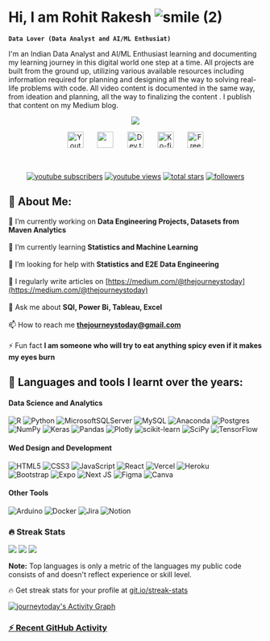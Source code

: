
# Hi, I am Rohit Rakesh ![smile (2)](https://user-images.githubusercontent.com/130208248/230728185-c9965c81-3d97-44b0-9460-3eafebbd2e02.png)  
**`Data Lover (Data Analyst and AI/ML Enthusiat)`**

I'm an Indian Data Analyst and AI/ML Enthusiast learning and documenting my learning journey in this digital world one step at a time. All  projects are built from the ground up, utilizing various available resources including information required for planning and designing all the way to solving real-life problems with code. All video content is documented in the same way, from ideation and planning, all the way to finalizing the content . I publish that content on my Medium blog. 


<p align="center">
  <!-- Typing SVG by DenverCoder1 - https://github.com/DenverCoder1/readme-typing-svg -->
  <a href="https://github.com/DenverCoder1/readme-typing-svg">
    <img src="https://readme-typing-svg.demolab.com/?lines= Data Analyst;ML and AI%20Enthusiast;10%2B%2+ years%20of%20coding%20experience;Always%20learning%20new%20things&font=Fira%20Code&center=true&width=440&height=45&color=f75c7e&vCenter=true&pause=1000&size=22" /></a>
</p>

<!-- Social icons section -->
<p align="center">
  <a href="https://www.youtube.com/c/DevProTips"><img width="32px" alt="Youtube" title="Youtube" src="https://i.imgur.com/qiXu7b2.png"/></a>
  &#8287;&#8287;&#8287;&#8287;&#8287;
  <a href="https://discord.gg/fPrdqh3Zfu" alt="Discord" title="Dev Pro Tips Discord Server"><img width="32px" src="https://i.imgur.com/OViZO8J.png"/></a>
  &#8287;&#8287;&#8287;&#8287;&#8287;
  <a href="https://dev.to/denvercoder1"><img width="32px" alt="Dev.to" title="DenverCoder1 Dev.to" src="https://i.imgur.com/mVm29vK.png"></a>
  &#8287;&#8287;&#8287;&#8287;&#8287;
  <a href="https://ko-fi.com/jlawrence"><img width="32px" alt="Ko-fi" title="Buy me a coffee" src="https://i.imgur.com/PpLeD3K.png"/></a>
  &#8287;&#8287;&#8287;&#8287;&#8287;
  <a href="http://eyl327.mywebcommunity.org/promos/"><img width="32px" alt="Free Stuff" title="Free gifts for you" src="https://i.imgur.com/0uVwkoZ.png"/></a>
</p>

<br/>

<!-- Social badges section -->
<!-- Badges with custom icons - https://github.com/DenverCoder1/custom-icon-badges -->
<!-- View counter - https://github.com/DenverCoder1/Simple-View-Counter -->
<p align="center">
  <a href="https://www.youtube.com/channel/UCn-NyeA3D46wKQX84SQRXlw?sub_confirmation=1">
    <img alt="youtube subscribers" title="Subscribe to my YouTube channel" src="https://custom-icon-badges.demolab.com/badge/-0%20-red?&label=SUBSCRIBE&logo=video&logoColor=white&style=for-the-badge&labelColor=CE4630"/></a>
  <a href="https://www.youtube.com/channel/UCn-NyeA3D46wKQX84SQRXlw">
    <img alt="youtube views" title="YouTube views" src="https://custom-icon-badges.demolab.com/badge/-0%20-%23E1AD0E?&label=VIEWS&logo=eye&logoColor=white&style=for-the-badge&labelColor=C79600"/></a> 
  <a href="https://github.com/journeytoday?tab=repositories&sort=stargazers">
    <img alt="total stars" title="Total stars on GitHub" src="https://custom-icon-badges.demolab.com/github/stars/journeytoday?color=55960c&style=for-the-badge&labelColor=488207&logo=star"/></a>
  <a href="https://github.com/journeytoday?tab=followers">
    <img alt="followers" title="Follow me on Github" src="https://custom-icon-badges.demolab.com/github/followers/journeytoday?color=236ad3&labelColor=1155ba&style=for-the-badge&logo=person-add&label=Follow&logoColor=white"/></a>
 </p>
 
 ## 💫 About Me:
🔭 I’m currently working on **Data Engineering Projects, Datasets from Maven Analytics**<br><br>🌱 I’m currently learning **Statistics and Machine Learning**<br><br> 🤝 I’m looking for help with **Statistics and E2E Data Engineering**<br><br> 📝 I regularly write articles on [https://medium.com/@thejourneystoday](https://medium.com/@thejourneystoday)<br><br> 💬 Ask me about **SQl, Power Bi, Tableau, Excel**<br><br> 📫 How to reach me **thejourneystoday@gmail.com**<br><br> ⚡ Fun fact **I am someone who will try to eat anything spicy even if it makes my eyes burn**



## 🧰 Languages and tools I learnt over the years:

#### Data Science and Analytics 
 
![R](https://img.shields.io/badge/r-%23276DC3.svg?style=for-the-badge&logo=r&logoColor=white) 
![Python](https://img.shields.io/badge/python-3670A0?style=for-the-badge&logo=python&logoColor=ffdd54) 
![MicrosoftSQLServer](https://img.shields.io/badge/Microsoft%20SQL%20Sever-CC2927?style=for-the-badge&logo=microsoft%20sql%20server&logoColor=white) 
![MySQL](https://img.shields.io/badge/mysql-%2300f.svg?style=for-the-badge&logo=mysql&logoColor=white) 
![Anaconda](https://img.shields.io/badge/Anaconda-%2344A833.svg?style=for-the-badge&logo=anaconda&logoColor=white)
![Postgres](https://img.shields.io/badge/postgres-%23316192.svg?style=for-the-badge&logo=postgresql&logoColor=white)
![NumPy](https://img.shields.io/badge/numpy-%23013243.svg?style=for-the-badge&logo=numpy&logoColor=white) 
![Keras](https://img.shields.io/badge/Keras-%23D00000.svg?style=for-the-badge&logo=Keras&logoColor=white) 
![Pandas](https://img.shields.io/badge/pandas-%23150458.svg?style=for-the-badge&logo=pandas&logoColor=white) 
![Plotly](https://img.shields.io/badge/Plotly-%233F4F75.svg?style=for-the-badge&logo=plotly&logoColor=white) 
![scikit-learn](https://img.shields.io/badge/scikit--learn-%23F7931E.svg?style=for-the-badge&logo=scikit-learn&logoColor=white) 
![SciPy](https://img.shields.io/badge/SciPy-%230C55A5.svg?style=for-the-badge&logo=scipy&logoColor=%white) 
![TensorFlow](https://img.shields.io/badge/TensorFlow-%23FF6F00.svg?style=for-the-badge&logo=TensorFlow&logoColor=white) 

#### Wed Design and Development

![HTML5](https://img.shields.io/badge/html5-%23E34F26.svg?style=for-the-badge&logo=html5&logoColor=white) 
![CSS3](https://img.shields.io/badge/css3-%231572B6.svg?style=for-the-badge&logo=css3&logoColor=white) 
![JavaScript](https://img.shields.io/badge/javascript-%23323330.svg?style=for-the-badge&logo=javascript&logoColor=%23F7DF1E) 
![React](https://img.shields.io/badge/react-%2320232a.svg?style=for-the-badge&logo=react&logoColor=%2361DAFB) 
![Vercel](https://img.shields.io/badge/vercel-%23000000.svg?style=for-the-badge&logo=vercel&logoColor=white) 
![Heroku](https://img.shields.io/badge/heroku-%23430098.svg?style=for-the-badge&logo=heroku&logoColor=white)  
![Bootstrap](https://img.shields.io/badge/bootstrap-%23563D7C.svg?style=for-the-badge&logo=bootstrap&logoColor=white) 
![Expo](https://img.shields.io/badge/expo-1C1E24?style=for-the-badge&logo=expo&logoColor=#D04A37) 
![Next JS](https://img.shields.io/badge/Next-black?style=for-the-badge&logo=next.js&logoColor=white) 
![Figma](https://img.shields.io/badge/figma-%23F24E1E.svg?style=for-the-badge&logo=figma&logoColor=white) 
![Canva](https://img.shields.io/badge/Canva-%2300C4CC.svg?style=for-the-badge&logo=Canva&logoColor=white) 

#### Other Tools

![Arduino](https://img.shields.io/badge/-Arduino-00979D?style=for-the-badge&logo=Arduino&logoColor=white) 
![Docker](https://img.shields.io/badge/docker-%230db7ed.svg?style=for-the-badge&logo=docker&logoColor=white) 
![Jira](https://img.shields.io/badge/jira-%230A0FFF.svg?style=for-the-badge&logo=jira&logoColor=white) 
![Notion](https://img.shields.io/badge/Notion-%23000000.svg?style=for-the-badge&logo=notion&logoColor=white) 

  <h3>🔥 Streak Stats</h3>
  
  <!-- GitHub Readme Streak Stats - https://github.com/DenverCoder1/github-readme-streak-stats -->

![](https://github-readme-stats.vercel.app/api?username=journeytoday&theme=dark&hide_border=false&include_all_commits=true&count_private=true)
![](https://github-readme-streak-stats.herokuapp.com/?user=journeytoday&theme=dark&hide_border=false)
![](https://github-readme-stats.vercel.app/api/top-langs/?username=journeytoday&theme=dark&hide_border=false&include_all_commits=true&count_private=true&layout=compact)

<b>Note:</b> Top languages is only a metric of the languages my public code consists of and doesn't reflect experience or skill level.
<p>🔥 Get streak stats for your profile at <a href="https://git.io/streak-stats">git.io/streak-stats</a></p>
 


 

 
  
  <!-- https://github.com/ashutosh00710/github-readme-activity-graph -->

  <a href="https://github.com/ashutosh00710/github-readme-activity-graph"><img alt="journeytoday's Activity Graph" src="https://github-readme-activity-graph.cyclic.app/graph/?username=journeytoday&bg_color=1F222E&color=F8D866&line=F85D7F&point=FFFFFF&hide_border=true" /></a>

 [ <h3>⚡ Recent GitHub Activity</h3>](https://github-readme-activity-graph.cyclic.app/graph/?username=journeytoday&bg_color=1F222E&color=F8D866&line=F85D7F&point=FFFFFF&hide_border=true)
